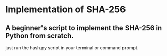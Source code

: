 # Implementation of SHA-256

## A beginner's script to implement the SHA-256 in Python from scratch.

just run the hash.py script in your terminal or command prompt. 
